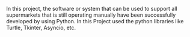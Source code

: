 In this project, the software or system that can be used to support all supermarkets that is still operating manually have been successfully developed by using Python. In this Project used the python libraries like Turtle, Tkinter, Asyncio, etc.
